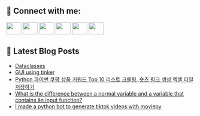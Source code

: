 ## 🔎 Connect with me:
[<img height="32" width="40" src="https://cdn.jsdelivr.net/npm/simple-icons@v5/icons/telegram.svg" />](https://t.me/bullbesh)
[<img height="32" width="40" src="https://cdn.jsdelivr.net/npm/simple-icons@v5/icons/vk.svg" />](https://vk.com/bullbesh)
[<img height="32" width="40" src="https://cdn.jsdelivr.net/npm/simple-icons@v5/icons/twitter.svg" />](https://twitter.com/bullbesh1)
[<img height="32" width="40" src="https://cdn.jsdelivr.net/npm/simple-icons@v5/icons/instagram.svg" />](https://www.instagram.com/bullbesh)
[<img height="32" width="40" src="https://cdn.jsdelivr.net/npm/simple-icons@v5/icons/reddit.svg" />](https://www.reddit.com/user/bullbesh)
[<img height="32" width="40" src="https://cdn.jsdelivr.net/npm/simple-icons@v5/icons/youtube.svg" />](https://www.youtube.com/channel/UCtfjRs6uzgq5mfm8S06WTcg)

## 📕 Latest Blog Posts
<!-- BLOG-POST-LIST:START -->
- [Dataclasses](https://www.reddit.com/r/Python/comments/v60shz/dataclasses/)
- [GUI using tinker](https://www.reddit.com/r/Python/comments/v5yqpu/gui_using_tinker/)
- [Python 파이썬 쿠팡 상품 키워드 Top 10 리스트 크롤링, 숏츠 링크 생성 엑셀 파일 저장하기](https://www.reddit.com/r/Python/comments/v5xqve/python_파이썬_쿠팡_상품_키워드_top_10_리스트_크롤링_숏츠_링크_생성_엑셀/)
- [What is the difference between a normal variable and a variable that contains ăn input function?](https://www.reddit.com/r/Python/comments/v5x5ms/what_is_the_difference_between_a_normal_variable/)
- [I made a python bot to generate tiktok videos with moviepy](https://www.reddit.com/r/Python/comments/v5wsxl/i_made_a_python_bot_to_generate_tiktok_videos/)
<!-- BLOG-POST-LIST:END -->
